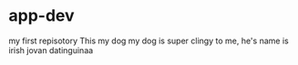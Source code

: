 # app-dev
my first repisotory
This my dog my dog is super clingy to me, he's name is irish jovan datinguinaa